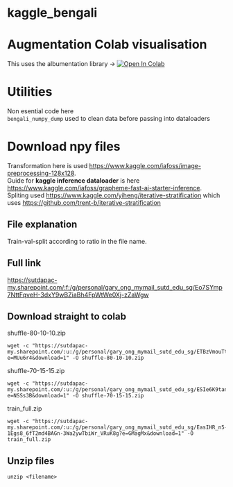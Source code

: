 # kaggle_bengali
# Augmentation Colab visualisation
This uses the albumentation library -> [![Open In Colab](https://colab.research.google.com/assets/colab-badge.svg)](https://colab.research.google.com/drive/1-qal9-GSX54R3Z0ZbZKGfS0b4k8FS1ji)

# Utilities
Non esential code here \
`bengali_numpy_dump` used to clean data before passing into dataloaders

# Download npy files
Transformation here is used https://www.kaggle.com/iafoss/image-preprocessing-128x128. \
Guide for **kaggle inference dataloader** is here https://www.kaggle.com/iafoss/grapheme-fast-ai-starter-inference. \
Spliting used https://www.kaggle.com/yiheng/iterative-stratification which uses https://github.com/trent-b/iterative-stratification

## File explanation
Train-val-split according to ratio in the file name.
## Full link
https://sutdapac-my.sharepoint.com/:f:/g/personal/gary_ong_mymail_sutd_edu_sg/Eo7SYmp7NttFqveH-3dxY9wBZiaBh4FpWtWe0Xj-zZaWgw

## Download straight to colab
shuffle-80-10-10.zip
```
wget -c "https://sutdapac-my.sharepoint.com/:u:/g/personal/gary_ong_mymail_sutd_edu_sg/ETBzVmouTtFBgdOjpNrSqKgBajAK70K7cDil6rCtBAaUew?e=MUu6r4&download=1" -O shuffle-80-10-10.zip
```
shuffle-70-15-15.zip
```
wget -c "https://sutdapac-my.sharepoint.com/:u:/g/personal/gary_ong_mymail_sutd_edu_sg/ESIe6K9tanZJrJ5bUlIUBrwBy7RQ57Ul2wp7hBp8AHRk0A?e=NSSs3B&download=1" -O shuffle-70-15-15.zip
```

train_full.zip
```
wget -c "https://sutdapac-my.sharepoint.com/:u:/g/personal/gary_ong_mymail_sutd_edu_sg/EasIHR_n5-1Egs8_6fT2md4BAGn-3Wa2ywTbiWr_VRuK8g?e=GMagMx&download=1" -O train_full.zip
```

## Unzip files

```
unzip <filename>
```